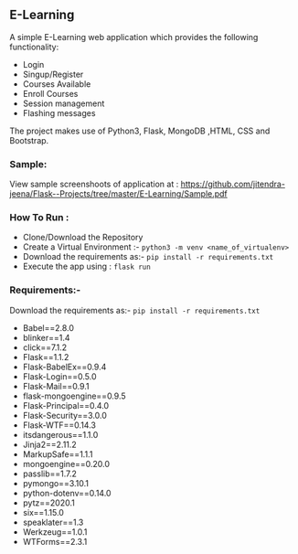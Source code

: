 ## E-Learning
A simple E-Learning web application which provides the following functionality:
* Login
* Singup/Register
* Courses Available
* Enroll Courses  
* Session management
* Flashing messages

The project makes use of Python3, Flask, MongoDB ,HTML, CSS and Bootstrap.

### Sample:
View sample screenshoots of application at : https://github.com/jitendra-jeena/Flask--Projects/tree/master/E-Learning/Sample.pdf

### How To Run :
* Clone/Download the Repository
* Create a Virtual Environment :- `python3 -m venv <name_of_virtualenv>`
* Download the requirements as:- `pip install -r requirements.txt`
* Execute the app using : `flask run`


### Requirements:-
Download the requirements as:- `pip install -r requirements.txt`
* Babel==2.8.0
* blinker==1.4
* click==7.1.2
* Flask==1.1.2
* Flask-BabelEx==0.9.4
* Flask-Login==0.5.0
* Flask-Mail==0.9.1
* flask-mongoengine==0.9.5
* Flask-Principal==0.4.0
* Flask-Security==3.0.0
* Flask-WTF==0.14.3
* itsdangerous==1.1.0
* Jinja2==2.11.2
* MarkupSafe==1.1.1
* mongoengine==0.20.0
* passlib==1.7.2
* pymongo==3.10.1
* python-dotenv==0.14.0
* pytz==2020.1
* six==1.15.0
* speaklater==1.3
* Werkzeug==1.0.1
* WTForms==2.3.1



